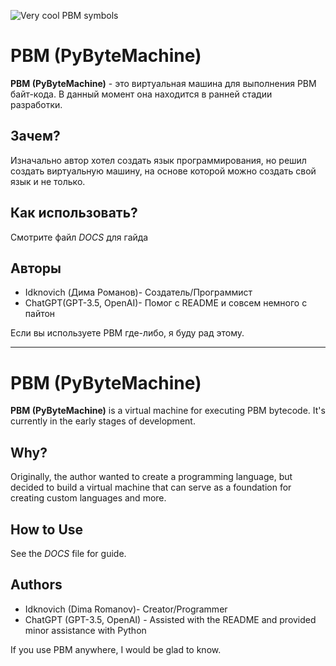 


![Very cool PBM symbols](https://postimg.cc/xJy3jwY1)
# PBM (PyByteMachine)

**PBM (PyByteMachine)** - это виртуальная машина для выполнения PBM байт-кода. В данный момент она находится в ранней стадии разработки.

## Зачем?

Изначально автор хотел создать язык программирования, но решил создать виртуальную машину, на основе которой можно создать свой язык и не только.

## Как использовать?

Смотрите файл *DOCS* для гайда

## Авторы

- Idknovich (Дима Романов)- Создатель/Программист
- ChatGPT(GPT-3.5, OpenAI)- Помог с README и совсем немного с пайтон


Если вы используете PBM где-либо, я буду рад этому.

---

# PBM (PyByteMachine)

**PBM (PyByteMachine)** is a virtual machine for executing PBM bytecode. It's currently in the early stages of development.

## Why?

Originally, the author wanted to create a programming language, but decided to build a virtual machine that can serve as a foundation for creating custom languages and more.

## How to Use

See the *DOCS* file for guide.

## Authors

- Idknovich (Dima Romanov)- Creator/Programmer
- ChatGPT (GPT-3.5, OpenAI) - Assisted with the README and provided minor assistance with Python


If you use PBM anywhere, I would be glad to know.
